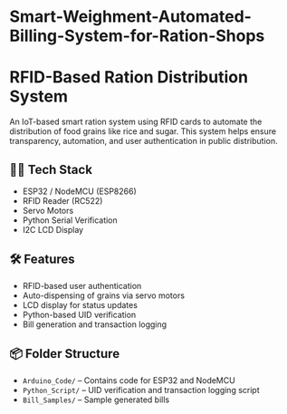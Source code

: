 # Smart-Weighment-Automated-Billing-System-for-Ration-Shops

# RFID-Based Ration Distribution System

An IoT-based smart ration system using RFID cards to automate the distribution of food grains like rice and sugar. This system helps ensure transparency, automation, and user authentication in public distribution.

## 👨‍💻 Tech Stack
- ESP32 / NodeMCU (ESP8266)
- RFID Reader (RC522)
- Servo Motors
- Python Serial Verification
- I2C LCD Display

## 🛠️ Features
- RFID-based user authentication
- Auto-dispensing of grains via servo motors
- LCD display for status updates
- Python-based UID verification
- Bill generation and transaction logging

## 📦 Folder Structure
- `Arduino_Code/` – Contains code for ESP32 and NodeMCU
- `Python_Script/` – UID verification and transaction logging script
- `Bill_Samples/` – Sample generated bills
